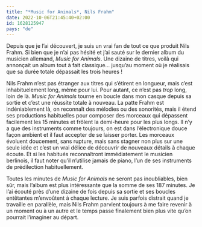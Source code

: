 ```yaml
---
title: "*Music for Animals*, Nils Frahm"
date: 2022-10-06T21:45:40+02:00
id: 1628125947 
pays: "de"
---
```


Depuis que je l’ai découvert, je suis un vrai fan de tout ce que produit Nils Frahm. Si bien que je n’ai pas hésité et j’ai sauté sur le dernier album du musicien allemand, *Music for Animals*. Une dizaine de titres, voilà qui annonçait un album tout à fait classique… jusqu’au moment où je réalisais que sa durée totale dépassait les trois heures ! 

Nils Frahm n’est pas étranger aux titres qui s’étirent en longueur, mais c’est inhabituelement long, même pour lui. Pour autant, ce n’est pas *trop* long, loin de là. *Music for Animals* tourne en boucle dans mon casque depuis sa sortie et c’est une réussite totale à nouveau. La patte Frahm est indéniablement là, on reconnaît des mélodies ou des sonorités, mais il étend ses productions habituelles pour composer des morceaux qui dépassent facilement les 15 minutes et frôlent la demi-heure pour les plus longs. Il n’y a que des instruments comme toujours, on est dans l’électronique douce façon ambient et il faut accepter de se laisser porter. Les morceaux évoluent doucement, sans rupture, mais sans stagner non plus sur une seule idée et c’est un vrai délice de découvrir de nouveaux détails à chaque écoute. Et si les habitués reconnaîtront immédiatement le musicien berlinois, il faut noter qu’il n’utilise jamais de piano, l’un de ses instruments de prédilection habituellement.

Toutes les minutes de *Music for Animals* ne seront pas inoubliables, bien sûr, mais l’album est plus intéressante que la somme de ses 187 minutes. Je l’ai écouté près d’une dizaine de fois depuis sa sortie et ses boucles entêtantes m’envoûtent à chaque lecture. Je suis parfois distrait quand je travaille en parallèle, mais Nils Frahm parvient toujours à me faire revenir à un moment ou à un autre et le temps passe finalement bien plus vite qu’on pourrait l’imaginer au départ. 

